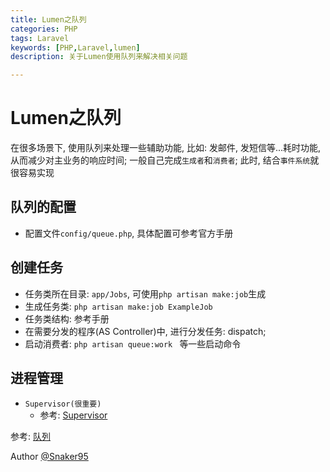 ```yaml
---
title: Lumen之队列
categories: PHP
tags: Laravel
keywords: [PHP,Laravel,lumen]
description: 关于Lumen使用队列来解决相关问题

---
```


# Lumen之队列

在很多场景下, 使用队列来处理一些辅助功能, 比如: 发邮件, 发短信等...耗时功能, 从而减少对主业务的响应时间; 一般自己完成`生成者`和`消费者`; 此时, 结合`事件系统`就很容易实现

## 队列的配置

* 配置文件`config/queue.php`, 具体配置可参考官方手册

## 创建任务

* 任务类所在目录: `app/Jobs`, 可使用`php artisan make:job`生成
* 生成任务类: `php artisan make:job ExampleJob`
* 任务类结构: 参考手册
* 在需要分发的程序(AS Controller)中, 进行分发任务: dispatch;
* 启动消费者: `php artisan queue:work ` 等一些启动命令

## 进程管理

* `Supervisor(很重要)`
  * 参考: [Supervisor](https://www.cnblogs.com/yuzhoushenqi/p/6825204.html)

参考: [队列](https://laravel-china.org/docs/laravel/5.6/queues)


Author [@Snaker95][1]

[1]: http://www.sharedsea.com